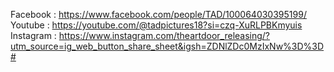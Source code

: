 
Facebook : https://www.facebook.com/people/TAD/100064030395199/
Youtube : https://youtube.com/@tadpictures18?si=czq-XuRLPBKmyuis
Instagram : https://www.instagram.com/theartdoor_releasing/?utm_source=ig_web_button_share_sheet&igsh=ZDNlZDc0MzIxNw%3D%3D#